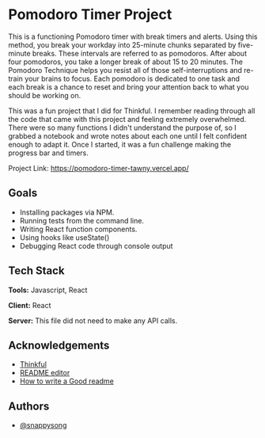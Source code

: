 
# Pomodoro Timer Project

This is a functioning Pomodoro timer with break timers and alerts. Using this method, you break your workday into 25-minute chunks separated by five-minute breaks. These intervals are referred to as pomodoros. After about four pomodoros, you take a longer break of about 15 to 20 minutes. The Pomodoro Technique helps you resist all of those self-interruptions and re-train your brains to focus. Each pomodoro is dedicated to one task and each break is a chance to reset and bring your attention back to what you should be working on.

This was a fun project that I did for Thinkful. I remember reading through all the code that came with this project and feeling extremely overwhelmed. There were so many functions I didn't understand the purpose of, so I grabbed a notebook and wrote notes about each one until I felt confident enough to adapt it. Once I started, it was a fun challenge making the progress bar and timers.

Project Link: https://pomodoro-timer-tawny.vercel.app/

## Goals

- Installing packages via NPM.
- Running tests from the command line.
- Writing React function components.
- Using hooks like useState()
- Debugging React code through console output

## Tech Stack

**Tools:** Javascript, React

**Client:** React

**Server:** This file did not need to make any API calls.

  
## Acknowledgements

 - [Thinkful](https://thinkful.com)
 - [README editor](https://readme.so/)
 - [How to write a Good readme](https://bulldogjob.com/news/449-how-to-write-a-good-readme-for-your-github-project)

  
## Authors

- [@snappysong](https://www.github.com/snappysong)

  
